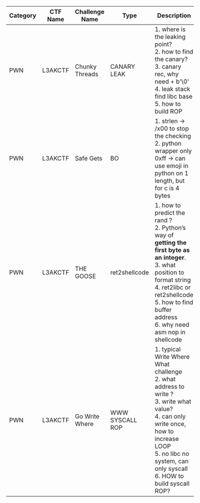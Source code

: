 | Category | CTF Name | Challenge Name | Type            | Description                                                                                                                                                                                                                            | Date       | Solved |
| -------- | -------- | -------------- | --------------- | -------------------------------------------------------------------------------------------------------------------------------------------------------------------------------------------------------------------------------------- | ---------- | ------ |
| PWN      | L3AKCTF  | Chunky Threads | CANARY LEAK     | 1. where is the leaking point?<br>2. how to find the canary?<br>3. canary rec, why need + b'\0'<br>4. leak stack find libc base<br>5. how to build ROP                                                                                 | 2025-07-16 | ✅ Yes  |
| PWN      | L3AKCTF  | Safe Gets      | BO              | 1. strlen -> /x00 to stop the checking<br>2. python wrapper only 0xff -> can use emoji in python on 1 length, but for c is 4 bytes                                                                                                     | 2025-07-15 | ✅ Yes  |
| PWN      | L3AKCTF  | THE GOOSE      | ret2shellcode   | 1. how to predict the rand ?<br>2. Python’s way of **getting the first byte as an integer**.<br>3. what position to format string<br>4. ret2libc or ret2shellcode<br>5. how to find buffer address<br>6. why need asm nop in shellcode | 2025-07-15 | ✅ Yes  |
| PWN      | L3AKCTF  | Go Write Where | WWW SYSCALL ROP | 1. typical Write Where What challenge<br>2. what address to write ?<br>3. write what value?<br>4. can only write once, how to increase LOOP<br>5. no libc no system, can only syscall<br>6. HOW to build syscall ROP?                  | 2025-07-17 | ✅ Yes  |
